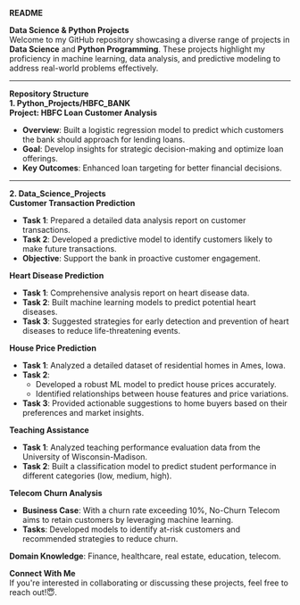  **README**  

 **Data Science & Python Projects**  
Welcome to my GitHub repository showcasing a diverse range of projects in **Data Science** and **Python Programming**. These projects highlight my proficiency in machine learning, data analysis, and predictive modeling to address real-world problems effectively.

---

 **Repository Structure**  
 **1. Python_Projects/HBFC_BANK**  
**Project: HBFC Loan Customer Analysis**  
- **Overview**: Built a logistic regression model to predict which customers the bank should approach for lending loans.  
- **Goal**: Develop insights for strategic decision-making and optimize loan offerings.  
- **Key Outcomes**: Enhanced loan targeting for better financial decisions.

---

 **2. Data_Science_Projects**  
 **Customer Transaction Prediction**  
- **Task 1**: Prepared a detailed data analysis report on customer transactions.  
- **Task 2**: Developed a predictive model to identify customers likely to make future transactions.  
- **Objective**: Support the bank in proactive customer engagement.  

 **Heart Disease Prediction**  
- **Task 1**: Comprehensive analysis report on heart disease data.  
- **Task 2**: Built machine learning models to predict potential heart diseases.  
- **Task 3**: Suggested strategies for early detection and prevention of heart diseases to reduce life-threatening events.  

 **House Price Prediction**  
- **Task 1**: Analyzed a detailed dataset of residential homes in Ames, Iowa.  
- **Task 2**:  
  - Developed a robust ML model to predict house prices accurately.  
  - Identified relationships between house features and price variations.  
- **Task 3**: Provided actionable suggestions to home buyers based on their preferences and market insights.  

 **Teaching Assistance**  
- **Task 1**: Analyzed teaching performance evaluation data from the University of Wisconsin-Madison.  
- **Task 2**: Built a classification model to predict student performance in different categories (low, medium, high).  

 **Telecom Churn Analysis**  
- **Business Case**: With a churn rate exceeding 10%, No-Churn Telecom aims to retain customers by leveraging machine learning.  
- **Tasks**: Developed models to identify at-risk customers and recommended strategies to reduce churn.  


  

**Domain Knowledge**: Finance, healthcare, real estate, education, telecom.  



 **Connect With Me**  
If you're interested in collaborating or discussing these projects, feel free to reach out!😇.  
